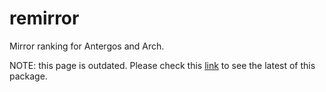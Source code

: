 # remirror
Mirror ranking for Antergos and Arch.<br>

NOTE: this page is outdated.
Please check this [link](https://github.com/manuel-192/m-m) to see the latest of this package.


